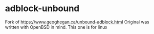 # adblock-unbound

Fork of https://www.geoghegan.ca/unbound-adblock.html
Original was written with OpenBSD in mind. This one is for linux
